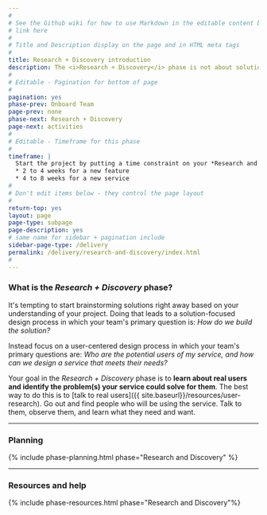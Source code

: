 ```yaml
---
#
# See the Github wiki for how to use Markdown in the editable content below:
# link here
#
# Title and Description display on the page and in HTML meta tags
#
title: Research + Discovery introduction
description: The <i>Research + Discovery</i> phase is not about solutions. It’s about uncovering problems. Before you start designing or building a service, you need to find out who the potential users are and what problems your service could solve for them.
#
# Editable - Pagination for bottom of page
#
pagination: yes
phase-prev: Onboard Team
page-prev: none
phase-next: Research + Discovery
page-next: activities
#
# Editable - Timeframe for this phase
#
timeframe: |
  Start the project by putting a time constraint on your *Research and Discovery* work. Plan to spend
  * 2 to 4 weeks for a new feature
  * 4 to 8 weeks for a new service
#
# Don't edit items below - they control the page layout
#
return-top: yes
layout: page
page-type: subpage
page-description: yes
# same name for sidebar + pagination include
sidebar-page-type: /delivery
permalink: /delivery/research-and-discovery/index.html
#
---
```


### What is the *Research + Discovery* phase?

It's tempting to start brainstorming solutions right away based on your understanding of your project. Doing that leads to a solution-focused design process in which your team's primary question is: *How do we build the solution?*

Instead focus on a user-centered design process in which your team's primary questions are: *Who are the potential users of my service, and how can we design a service that meets their needs?*

Your goal in the *Research + Discovery* phase is to **learn about real users and identify the problem(s) your service could solve for them**. The best way to do this is to [talk to real users]({{ site.baseurl}}/resources/user-research). Go out and find people who will be using the service. Talk to them, observe them, and learn what they need and want.


<hr>

### Planning

{% include phase-planning.html phase="Research and Discovery" %}

<hr>

### Resources and help

{% include phase-resources.html phase="Research and Discovery"%}
<br/>
